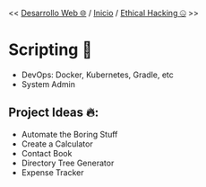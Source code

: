 << [Desarrollo Web 🌐](./7-web-dev.md) / [Inicio](./README.md) / [Ethical Hacking 🤐](./9-ethical-hack.md) >>

# Scripting 📜

- DevOps: Docker, Kubernetes, Gradle, etc
- System Admin

## Project Ideas 🔥:

- Automate the Boring Stuff
- Create a Calculator
- Contact Book
- Directory Tree Generator
- Expense Tracker
